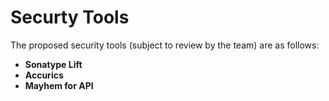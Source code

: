 # Securty Tools

The proposed security tools (subject to review by the team)
are as follows:

* **Sonatype Lift**
* **Accurics**
* **Mayhem for API**
